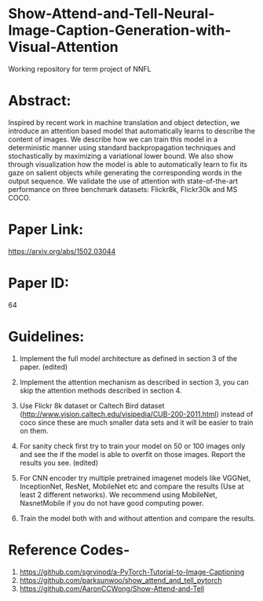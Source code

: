 # Show-Attend-and-Tell-Neural-Image-Caption-Generation-with-Visual-Attention
Working repository for term project of NNFL

# Abstract: 
Inspired by recent work in machine translation and object detection, we introduce an attention based model that automatically learns to describe the content of images. We describe how we can train this model in a deterministic manner using standard backpropagation techniques and stochastically by maximizing a variational lower bound. We also show through visualization how the model is able to automatically learn to fix its gaze on salient objects while generating the corresponding words in the output sequence. We validate the use of attention with state-of-the-art performance on three benchmark datasets: Flickr8k, Flickr30k and MS COCO.

# Paper Link: 
https://arxiv.org/abs/1502.03044

# Paper ID: 
64

# Guidelines:

1. Implement the full model architecture as defined in section 3 of the paper. (edited)

2. Implement the attention mechanism as described in section 3, you can skip the attention methods described in section 4.

3. Use Flickr 8k dataset or Caltech Bird dataset (http://www.vision.caltech.edu/visipedia/CUB-200-2011.html) instead of coco since these are much smaller data sets and it will be easier to train on them.

4. For sanity check first try to train your model on 50 or 100 images only and see the if the model is able to overfit on those images. Report the results you see. (edited)

5. For CNN encoder try multiple pretrained imagenet models like VGGNet, InceptionNet, ResNet, MobileNet etc and compare the results (Use at least 2 different networks). We recommend using MobileNet, NasnetMobile if you do not have good computing power.

6. Train the model both with and without attention and compare the results.

# Reference Codes- 
1. https://github.com/sgrvinod/a-PyTorch-Tutorial-to-Image-Captioning
2. https://github.com/parksunwoo/show_attend_and_tell_pytorch
3. https://github.com/AaronCCWong/Show-Attend-and-Tell
